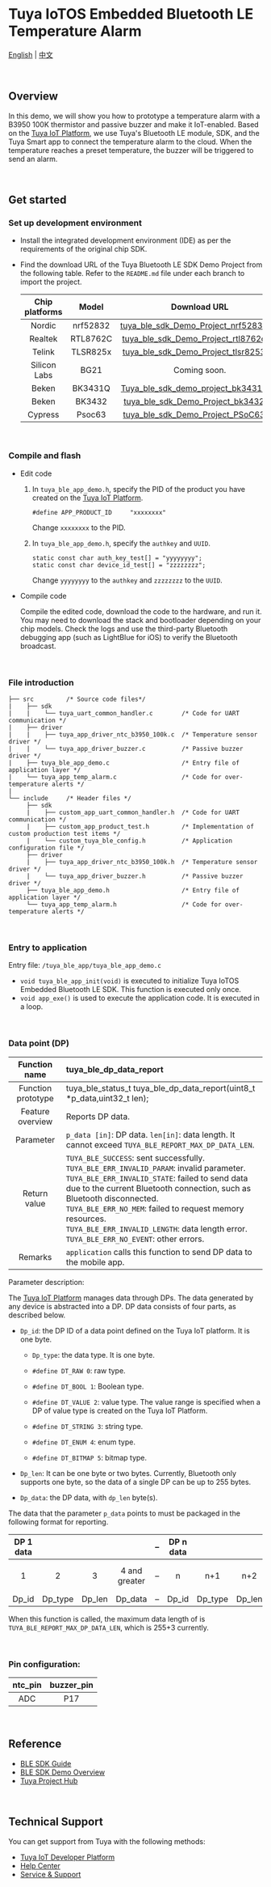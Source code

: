 # Tuya IoTOS Embedded Bluetooth LE Temperature Alarm

[English](./README.md) | [中文](./README_zh.md)

<br>

## Overview

In this demo, we will show you how to prototype a temperature alarm with a B3950 100K thermistor and passive buzzer and make it IoT-enabled. Based on the [Tuya IoT Platform](https://iot.tuya.com/), we use Tuya's Bluetooth LE module, SDK, and the Tuya Smart app to connect the temperature alarm to the cloud. When the temperature reaches a preset temperature, the buzzer will be triggered to send an alarm.

<br>

## Get started

### Set up development environment

- Install the integrated development environment (IDE) as per the requirements of the original chip SDK.

- Find the download URL of the Tuya Bluetooth LE SDK Demo Project from the following table. Refer to the `README.md` file under each branch to import the project.

   | Chip platforms | Model | Download URL |
   | :----------: | :------: | :----------------------------------------------------------: |
   | Nordic | nrf52832 | [tuya_ble_sdk_Demo_Project_nrf52832.git](https://github.com/TuyaInc/tuya_ble_sdk_Demo_Project_nrf52832.git) |
   | Realtek | RTL8762C | [tuya_ble_sdk_Demo_Project_rtl8762c.git](https://github.com/TuyaInc/tuya_ble_sdk_Demo_Project_rtl8762c.git) |
   | Telink | TLSR825x | [tuya_ble_sdk_Demo_Project_tlsr8253.git](https://github.com/TuyaInc/tuya_ble_sdk_Demo_Project_tlsr8253.git) |
   | Silicon Labs | BG21 | Coming soon. |
   | Beken | BK3431Q | [Tuya_ble_sdk_demo_project_bk3431q.git](https://github.com/TuyaInc/Tuya_ble_sdk_demo_project_bk3431q.git) |
   | Beken | BK3432 | [tuya_ble_sdk_Demo_Project_bk3432.git](https://github.com/TuyaInc/tuya_ble_sdk_Demo_Project_bk3432.git) |
   | Cypress | Psoc63 | [tuya_ble_sdk_Demo_Project_PSoC63.git](https://github.com/TuyaInc/tuya_ble_sdk_Demo_Project_PSoC63.git) |

<br>

### Compile and flash

- Edit code

   1. In `tuya_ble_app_demo.h`, specify the PID of the product you have created on the [Tuya IoT Platform](https://iot.tuya.com/).

      ```
      #define APP_PRODUCT_ID     "xxxxxxxx"
      ```
  
      Change `xxxxxxxx` to the PID.

   2. In `tuya_ble_app_demo.h`, specify the `authkey` and `UUID`.

      ```
      static const char auth_key_test[] = "yyyyyyyy";
      static const char device_id_test[] = "zzzzzzzz";
      ```
  
      Change `yyyyyyyy` to the `authkey` and `zzzzzzzz` to the `UUID`.

- Compile code

   Compile the edited code, download the code to the hardware, and run it. You may need to download the stack and bootloader depending on your chip models. Check the logs and use the third-party Bluetooth debugging app (such as LightBlue for iOS) to verify the Bluetooth broadcast.

<br>

### File introduction
```
├── src         /* Source code files*/
|    ├── sdk
|    |    └── tuya_uart_common_handler.c        /* Code for UART communication */
|    ├── driver
|    |    ├── tuya_app_driver_ntc_b3950_100k.c  /* Temperature sensor driver */
|    |    └── tuya_app_driver_buzzer.c          /* Passive buzzer driver */
|    ├── tuya_ble_app_demo.c                    /* Entry file of application layer */
|    └── tuya_app_temp_alarm.c                  /* Code for over-temperature alerts */
|
└── include     /* Header files */
     ├── sdk
     |    ├── custom_app_uart_common_handler.h  /* Code for UART communication */
     |    ├── custom_app_product_test.h         /* Implementation of custom production test items */
     |    └── custom_tuya_ble_config.h          /* Application configuration file */
     ├── driver
     |    ├── tuya_app_driver_ntc_b3950_100k.h  /* Temperature sensor driver */
     |    └── tuya_app_driver_buzzer.h          /* Passive buzzer driver */
     ├── tuya_ble_app_demo.h                    /* Entry file of application layer */
     └── tuya_app_temp_alarm.h                  /* Code for over-temperature alerts */
```

<br>

### Entry to application
Entry file: `/tuya_ble_app/tuya_ble_app_demo.c`

+ `void tuya_ble_app_init(void)` is executed to initialize Tuya IoTOS Embedded Bluetooth LE SDK. This function is executed only once.
+ `void app_exe()` is used to execute the application code. It is executed in a loop.

<br>

### Data point (DP)

| Function name | tuya_ble_dp_data_report |
| :------: | :----------------------------------------------------------- |
| Function prototype | tuya_ble_status_t tuya_ble_dp_data_report(uint8_t *p_data,uint32_t len); |
| Feature overview | Reports DP data. |
| Parameter | `p_data [in]`: DP data. `len[in]`: data length. It cannot exceed `TUYA_BLE_REPORT_MAX_DP_DATA_LEN`. |
| Return value | `TUYA_BLE_SUCCESS`: sent successfully. <br/>`TUYA_BLE_ERR_INVALID_PARAM`: invalid parameter. <br/>`TUYA_BLE_ERR_INVALID_STATE`: failed to send data due to the current Bluetooth connection, such as Bluetooth disconnected. <br/>`TUYA_BLE_ERR_NO_MEM`: failed to request memory resources. <br/>`TUYA_BLE_ERR_INVALID_LENGTH`: data length error. <br/>`TUYA_BLE_ERR_NO_EVENT`: other errors. |
| Remarks | `application` calls this function to send DP data to the mobile app. |

Parameter description:

The [Tuya IoT Platform](https://iot.tuya.com/) manages data through DPs. The data generated by any device is abstracted into a DP. DP data consists of four parts, as described below.

- `Dp_id`: the DP ID of a data point defined on the Tuya IoT platform. It is one byte.


  - `Dp_type`: the data type. It is one byte.

  - `#define DT_RAW 0`: raw type.

  - `#define DT_BOOL 1`: Boolean type.

  - `#define DT_VALUE 2`: value type. The value range is specified when a DP of value type is created on the Tuya IoT Platform.

  - `#define DT_STRING 3`: string type.

  - `#define DT_ENUM 4`: enum type.

  - `#define DT_BITMAP 5`: bitmap type.

- `Dp_len`: It can be one byte or two bytes. Currently, Bluetooth only supports one byte, so the data of a single DP can be up to 255 bytes.


- `Dp_data`: the DP data, with `dp_len` byte(s).


The data that the parameter `p_data` points to must be packaged in the following format for reporting.

| DP 1 data |         |        |         | – | DP n data |         |        |         |
| :---------: | :-----: | :----: | :-----: | :--- | :---------: | :-----: | :----: | :-----: |
| 1 | 2 | 3 | 4 and greater | – | n | n+1 | n+2 | n+3 and greater |
| Dp_id | Dp_type | Dp_len | Dp_data | – | Dp_id | Dp_type | Dp_len | Dp_data |

When this function is called, the maximum data length of is `TUYA_BLE_REPORT_MAX_DP_DATA_LEN`, which is 255+3 currently.

<br>

### Pin configuration:

| ntc_pin | buzzer_pin |
| :-----: | :--------: |
| ADC | P17 |

<br>

## Reference

- [BLE SDK Guide](https://developer.tuya.com/en/docs/iot/tuya-ble-sdk-user-guide?id=K9h5zc4e5djd9#title-13-The%20callback%20event%20of%20tuya%20ble%20sdk)
- [BLE SDK Demo Overview](https://developer.tuya.com/en/docs/iot/tuya-ble-sdk-demo-instruction-manual?id=K9gq09szmvy2o)
- [Tuya Project Hub](https://developer.tuya.com/demo)

<br>


## Technical Support

You can get support from Tuya with the following methods:

- [Tuya IoT Developer Platform](https://developer.tuya.com/en/)
- [Help Center](https://support.tuya.com/en/help)
- [Service & Support](https://service.console.tuya.com)

<br>
